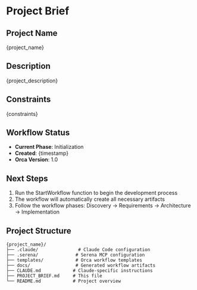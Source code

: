 # Project Brief

## Project Name
{project_name}

## Description
{project_description}

## Constraints
{constraints}

## Workflow Status
- **Current Phase**: Initialization
- **Created**: {timestamp}
- **Orca Version**: 1.0

## Next Steps
1. Run the StartWorkflow function to begin the development process
2. The workflow will automatically create all necessary artifacts
3. Follow the workflow phases: Discovery → Requirements → Architecture → Implementation

## Project Structure
```
{project_name}/
├── .claude/               # Claude Code configuration
├── .serena/              # Serena MCP configuration
├── templates/            # Orca workflow templates
├── docs/                 # Generated workflow artifacts
├── CLAUDE.md            # Claude-specific instructions
├── PROJECT_BRIEF.md     # This file
└── README.md            # Project overview
```